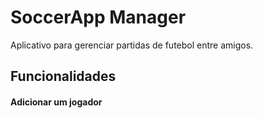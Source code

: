 # SoccerApp Manager
Aplicativo para gerenciar partidas de futebol entre amigos.

## Funcionalidades

#### Adicionar um jogador
